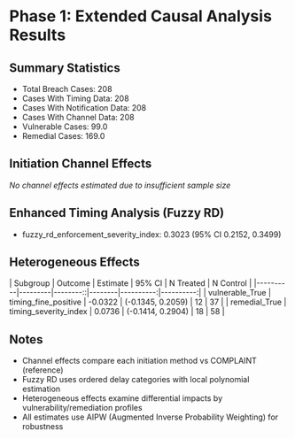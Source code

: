 # Phase 1: Extended Causal Analysis Results

## Summary Statistics

- Total Breach Cases: 208
- Cases With Timing Data: 208
- Cases With Notification Data: 208
- Cases With Channel Data: 208
- Vulnerable Cases: 99.0
- Remedial Cases: 169.0

## Initiation Channel Effects

*No channel effects estimated due to insufficient sample size*

## Enhanced Timing Analysis (Fuzzy RD)

- fuzzy_rd_enforcement_severity_index: 0.3023 (95% CI 0.2152, 0.3499)

## Heterogeneous Effects

| Subgroup | Outcome | Estimate | 95% CI | N Treated | N Control |
|----------|---------|--------::|--------|----------:|----------:|
| vulnerable_True | timing_fine_positive | -0.0322 | (-0.1345, 0.2059) | 12 | 37 |
| remedial_True | timing_severity_index | 0.0736 | (-0.1414, 0.2904) | 18 | 58 |

## Notes

- Channel effects compare each initiation method vs COMPLAINT (reference)
- Fuzzy RD uses ordered delay categories with local polynomial estimation
- Heterogeneous effects examine differential impacts by vulnerability/remediation profiles
- All estimates use AIPW (Augmented Inverse Probability Weighting) for robustness